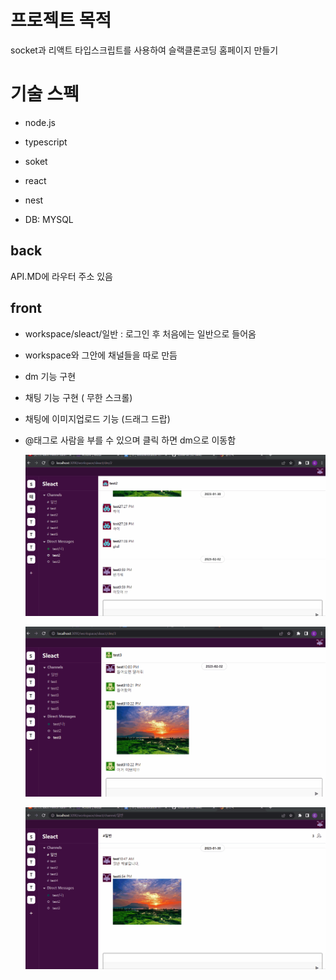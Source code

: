 # 프로젝트 목적

socket과 리액트 타입스크립트를 사용하여 슬랙클론코딩 홈페이지 만들기

# 기술 스펙

- node.js
- typescript
- soket
- react

- nest
- DB: MYSQL

## back 
API.MD에 라우터 주소 있음

## front 
- workspace/sleact/일반 : 로그인 후 처음에는 일반으로 들어옴
- workspace와 그안에 채널들을 따로 만듬 
- dm 기능 구현 
- 채팅 기능 구현 ( 무한 스크롤)
- 채팅에 이미지업로드 기능 (드래그 드랍)
- @태그로 사람을 부를 수 있으며 클릭 하면 dm으로 이동함


  ![](slack-chat.gif)

  ![](slack-imgupload.gif)

  ![](slackmain.gif)



